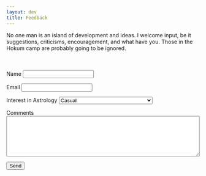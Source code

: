 ```yaml
---
layout: dev
title: Feedback
---
```


No one man is an island of development and ideas. I welcome input, be it suggestions, criticisms, encouragement, and what have you. Those in the Hokum camp are probably going to be ignored. 

<form name="feedback" method="POST" netlify-honeypot="hithere" action="/feedback_done/" netlify>
	<p style="visibility:hidden">
		<label>Human's don't touch this <input name="hithere" /></label>
	</p>
	<p>
		<label>Name <input type="text" name="name" /></label>
	</p>
	<p>
		<label>Email <input type="email" name="email" /></label>
	</p>
	<p>
		<label>Interest in Astrology
			<select name="interest">
				<option>Casual</option>
				<option>Astrologer</option>
				<option>Enthusiast</option>
				<option>Hokum</option>
				<option>I'm a Developer and your scripts suck</option>
			</select>
		</label>
	</p>
	<p>
		<label>Comments <textarea style="width: 100%; height:8em;" name="notions"></textarea></label>
	</p>
	<p>
		<button type="submit">Send</button>
	</p>
</form>